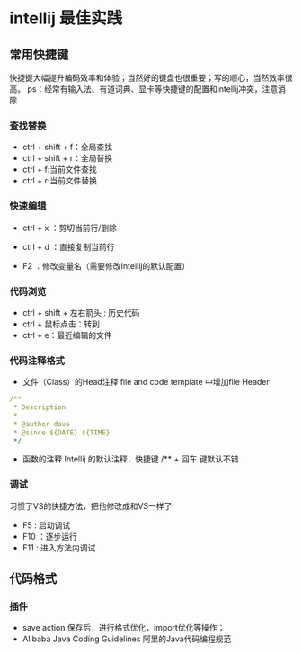 # intellij 最佳实践

## 常用快捷键

快捷键大幅提升编码效率和体验；当然好的键盘也很重要；写的顺心，当然效率很高。
ps：经常有输入法、有道词典、显卡等快捷键的配置和intellij冲突，注意消除

### 查找替换

- ctrl + shift + f：全局查找
- ctrl + shift + r：全局替换
- ctrl + f:当前文件查找
- ctrl + r:当前文件替换


### 快速编辑
- ctrl + x ：剪切当前行/删除
- ctrl + d ：直接复制当前行

- F2 ：修改变量名（需要修改Intellij的默认配置）
### 代码浏览
- ctrl + shift + 左右箭头 : 历史代码
- ctrl + 鼠标点击：转到
- ctrl + e：最近编辑的文件

### 代码注释格式

- 文件（Class）的Head注释 file and code template 中增加file Header

````yaml
/**
 * Description
 * 
 * @author dave
 * @since ${DATE} ${TIME}
 */

````

- 函数的注释 Intellij 的默认注释，快捷键 /** + 回车 键默认不错

### 调试
习惯了VS的快捷方法，把他修改成和VS一样了
- F5 : 启动调试
- F10 ：逐步运行
- F11 : 进入方法内调试

## 代码格式

### 插件

- save action 保存后，进行格式优化，import优化等操作；
- Alibaba Java Coding Guidelines 阿里的Java代码编程规范







